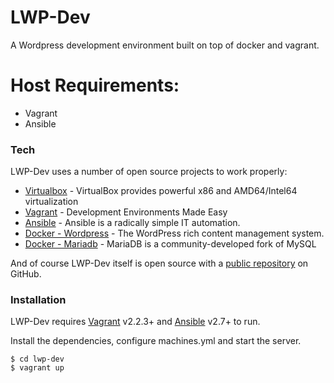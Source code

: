 # LWP-Dev

A Wordpress development environment built on top of docker and vagrant.

# Host Requirements:
  - Vagrant
  - Ansible

### Tech

LWP-Dev uses a number of open source projects to work properly:

* [Virtualbox](https://www.virtualbox.org/) - VirtualBox provides powerful x86 and AMD64/Intel64 virtualization
* [Vagrant](https://www.vagrantup.com/) - Development Environments Made Easy
* [Ansible](https://www.ansible.com/) - Ansible is a radically simple IT automation.
* [Docker - Wordpress](https://hub.docker.com/_/wordpress/) - The WordPress rich content management system.
* [Docker - Mariadb](https://hub.docker.com/_/mariadb) - MariaDB is a community-developed fork of MySQL

And of course LWP-Dev itself is open source with a [public repository](https://github.com/kedwards/lwp-dev)
 on GitHub.

### Installation

LWP-Dev requires [Vagrant](https://www.vagrantup.com/) v2.2.3+ and [Ansible](https://www.ansible.com/) v2.7+  to run.

Install the dependencies, configure machines.yml and start the server.

    $ cd lwp-dev
    $ vagrant up
